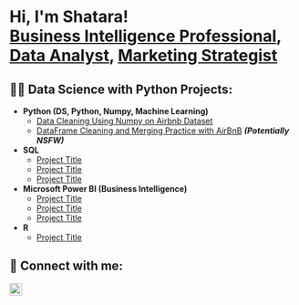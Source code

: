 <h1>Hi, I'm Shatara! <br/><a href="https://www.linkedin.com/in/sgeter">Business Intelligence Professional</a>, <a href="https://github.com/heyshatara">Data Analyst</a>, <a href="https://www.linkedin.com/in/sgeter">Marketing Strategist</a></h1>

<h2>👨‍💻 Data Science with Python Projects:</h2>

- <b>Python (DS, Python, Numpy, Machine Learning)</b>
  - [Data Cleaning Using Numpy on Airbnb Dataset](https://github.com/joshmadakor1/Algorithms-Practice)
  - [DataFrame Cleaning and Merging Practice with AirBnB](https://github.com/joshmadakor1/4chan-Image-Analysis-Middleware-C964) <b><i>(Potentially NSFW)</b></i>
- <b>SQL</b>
  - [Project Title](https://github.com/joshmadakor1/Sentinel-Lab)
  - [Project Title](https://github.com/joshmadakor1/Jwipe.PowerShell)
  - [Project Title](https://github.com/joshmadakor1/AD_PS)
- <b>Microsoft Power BI (Business Intelligence)</b>
  - [Project Title](https://github.com/joshmadakor1/EncrypterPOC)
  - [Project Title](https://github.com/joshmadakor1/DecrypterPOC)
  - [Project Title](https://github.com/joshmadakor1/Key-Logger-With-Email)
- <b>R</b>
  - [Project Title](https://github.com/joshmadakor1/Package-Delivery-Pathfinding-Algorithm)

<h2> 🤳 Connect with me:</h2>

[<img align="left" alt="ShataraGeter | LinkedIn" width="22px" src="https://cdn.jsdelivr.net/npm/simple-icons@v3/icons/linkedin.svg" />][linkedin]

[linkedin]: https://linkedin.com/in/sgeter

<!--
**heyshatara/heyshatara** is a ✨ _special_ ✨ repository because its `README.md` (this file) appears on your GitHub profile.

Here are some ideas to get you started:

- 🔭 I’m currently working on ...
- 🌱 I’m currently learning ...
- 👯 I’m looking to collaborate on ...
- 🤔 I’m looking for help with ...
- 💬 Ask me about ...
- 📫 How to reach me: ...
- 😄 Pronouns: ...
- ⚡ Fun fact: ...
-->

